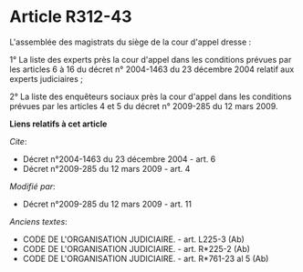 # Article R312-43

L'assemblée des magistrats du siège de la cour d'appel dresse : 

1° La liste des experts près la cour d'appel dans les conditions prévues par les articles 6 à 16 du décret n° 2004-1463 du 23
décembre 2004 relatif aux experts judiciaires ; 

2° La liste des enquêteurs sociaux près la cour d'appel dans les conditions prévues par les articles 4 et 5 du décret n°
2009-285 du 12 mars 2009.

**Liens relatifs à cet article**

_Cite_:

  - Décret n°2004-1463 du 23 décembre 2004 - art. 6
  - Décret n°2009-285 du 12 mars 2009 - art. 4

_Modifié par_:

  - Décret n°2009-285 du 12 mars 2009 - art. 11

_Anciens textes_:

  - CODE DE L'ORGANISATION JUDICIAIRE. - art. L225-3 (Ab)
  - CODE DE L'ORGANISATION JUDICIAIRE. - art. R*225-2 (Ab)
  - CODE DE L'ORGANISATION JUDICIAIRE. - art. R*761-23 al 5 (Ab)
